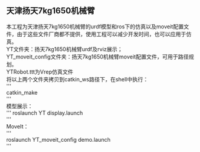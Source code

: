 ## 天津扬天7kg1650机械臂  
本工程为天津扬天7kg1650机械臂的urdf模型和ros下的仿真以及moveit配置文件，由于这些文件厂商都不提供，使用工程可以减少开发时间，也可以应用于仿真。  
YT文件夹：扬天7kg1650机械臂urdf及rviz展示；  
YT_moveit_config文件夹：扬天7kg1650机械臂moveit配置文件，可用于路径规划。  
YTRobot.ttt为Vrep仿真文件  
将以上两个文件夹拷贝到catkin_ws路径下，在shell中执行：  
'''  
catkin_make  
'''  
模型展示：  
'''
  roslaunch YT display.launch   
'''  
MoveIt：  
'''  
roslaunch YT_moveit_config demo.launch  
'''  
